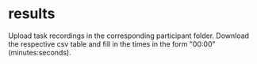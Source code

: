 # results

Upload task recordings in the corresponding participant folder. Download the respective csv table and fill in the times in the form "00:00" (minutes:seconds).
